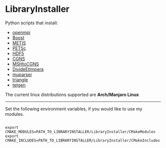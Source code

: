 # LibraryInstaller

Python scripts that install:

- [openmpi](https://www.open-mpi.org/)
- [Boost](https://www.boost.org/)
- [METIS](http://glaros.dtc.umn.edu/gkhome/metis/metis/overview)
- [PETSc](https://www.mcs.anl.gov/petsc/)
- [HDF5](https://www.hdfgroup.org/)
- [CGNS](https://cgns.github.io/index.html)
- [MSHtoCGNS](https://github.com/felipegiacomelli/MSHtoCGNS)
- [DivideEtImpera](https://github.com/felipegiacomelli/DivideEtImpera)
- [muparser](http://beltoforion.de/article.php?a=muparser)
- [triangle](http://www.cs.cmu.edu/~quake/triangle.html)
- [tetgen](http://wias-berlin.de/software/index.jsp?id=TetGen&lang=1)

The current linux distributions supported are **Arch/Manjaro Linux**

---

Set the following environment variables, if you would like to use my modules.

```shell

export CMAKE_MODULES=PATH_TO_LIBRARYINSTALLER/LibraryInstaller/CMakeModules
export CMAKE_INCLUDES=PATH_TO_LIBRARYINSTALLER/LibraryInstaller/CMakeIncludes
```
